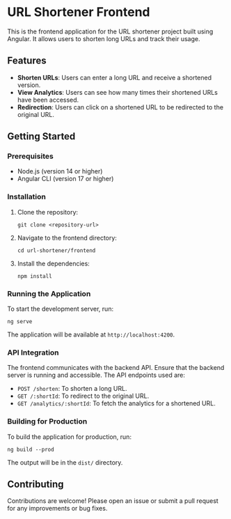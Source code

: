 # URL Shortener Frontend

This is the frontend application for the URL shortener project built using Angular. It allows users to shorten long URLs and track their usage.

## Features

- **Shorten URLs**: Users can enter a long URL and receive a shortened version.
- **View Analytics**: Users can see how many times their shortened URLs have been accessed.
- **Redirection**: Users can click on a shortened URL to be redirected to the original URL.

## Getting Started

### Prerequisites

- Node.js (version 14 or higher)
- Angular CLI (version 17 or higher)

### Installation

1. Clone the repository:

   ```
   git clone <repository-url>
   ```

2. Navigate to the frontend directory:

   ```
   cd url-shortener/frontend
   ```

3. Install the dependencies:
   ```
   npm install
   ```

### Running the Application

To start the development server, run:

```
ng serve
```

The application will be available at `http://localhost:4200`.

### API Integration

The frontend communicates with the backend API. Ensure that the backend server is running and accessible. The API endpoints used are:

- `POST /shorten`: To shorten a long URL.
- `GET /:shortId`: To redirect to the original URL.
- `GET /analytics/:shortId`: To fetch the analytics for a shortened URL.

### Building for Production

To build the application for production, run:

```
ng build --prod
```

The output will be in the `dist/` directory.

## Contributing

Contributions are welcome! Please open an issue or submit a pull request for any improvements or bug fixes.
